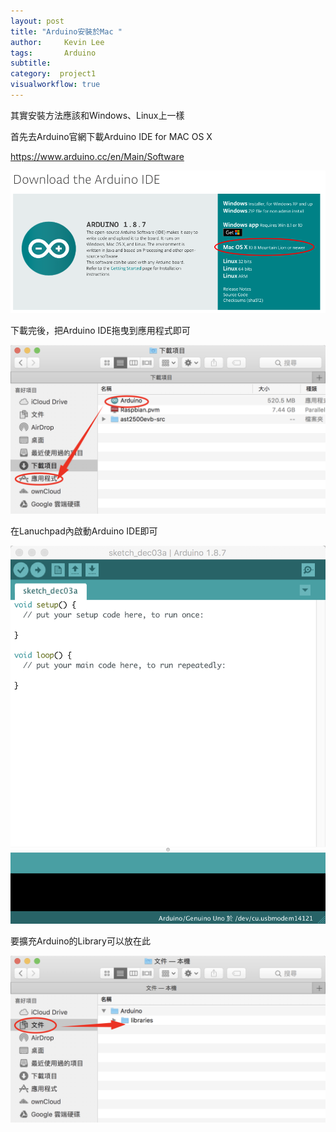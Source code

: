 ```yaml
---
layout: post
title: "Arduino安裝於Mac "
author:     Kevin Lee
tags: 		Arduino
subtitle:   
category:  project1
visualworkflow: true
---
```

其實安裝方法應該和Windows、Linux上一樣

首先去Arduino官網下載Arduino IDE for MAC OS X

https://www.arduino.cc/en/Main/Software

![image-20181203155321117](../img/image-20181203155321117-3823601.png)

下載完後，把Arduino IDE拖曳到應用程式即可

![image-20181203160419975](../img/image-20181203160419975-3824259.png)



在Lanuchpad內啟動Arduino IDE即可

![image-20181203160058046](../img/image-20181203160058046-3824058.png)



要擴充Arduino的Library可以放在此

![image-20181203160454203](../img/image-20181203160454203-3824294.png)


